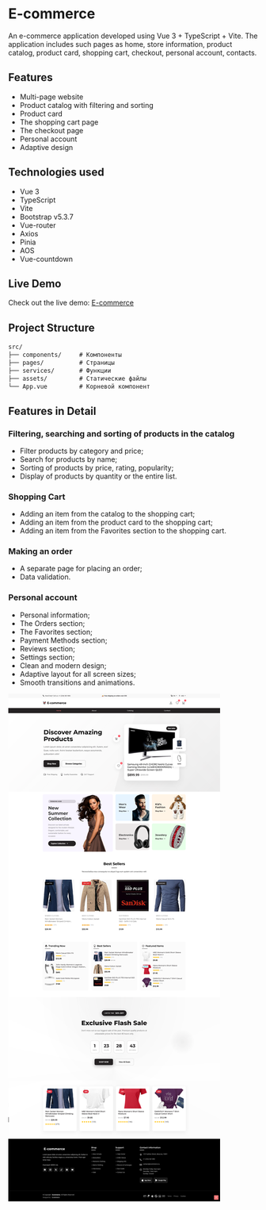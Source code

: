 # E-commerce
An e-commerce application developed using Vue 3 + TypeScript + Vite.
The application includes such pages as home, store information, product catalog, product card, shopping cart, checkout, personal account, contacts.

## Features

- Multi-page website
- Product catalog with filtering and sorting
- Product card
- The shopping cart page
- The checkout page
- Personal account
- Adaptive design

## Technologies used

-  Vue 3
-  TypeScript
-  Vite
-  Bootstrap v5.3.7
-  Vue-router
-  Axios
-  Pinia
-  AOS
-  Vue-countdown

## Live Demo

Check out the live demo: [E-commerce](https://olga-zyukina.github.io/e-commerce-vue3-vite/dist/)

## Project Structure

```
src/
├── components/     # Компоненты
├── pages/          # Страницы
├── services/       # Функции
├── assets/         # Cтатические файлы
└── App.vue         # Корневой компонент
```

## Features in Detail

### Filtering, searching and sorting of products in the catalog
- Filter products by category and price;
- Search for products by name;
- Sorting of products by price, rating, popularity;
- Display of products by quantity or the entire list.

### Shopping Cart
- Adding an item from the catalog to the shopping cart;
- Adding an item from the product card to the shopping cart;
- Adding an item from the Favorites section to the shopping cart.

### Making an order
- A separate page for placing an order;
- Data validation.

### Personal account
- Personal information;
- The Orders section;
- The Favorites section;
- Payment Methods section;
- Reviews section;
- Settings section;
- Clean and modern design;
- Adaptive layout for all screen sizes;
- Smooth transitions and animations.

<div><img src="https://github.com/Olga-Zyukina/e-commerce-vue3-vite/blob/master/Screenshot.png" title="e-commerce-vue3-vite" alt="e-commerce-vue3-vite"/></div>

